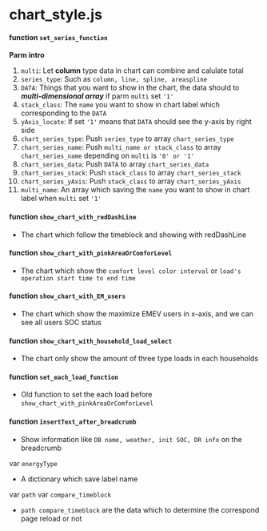 # chart_style.js

#### function `set_series_function`
**Parm intro**
1. `multi`: Let **column** type data in chart can combine and calulate total
2. `series_type`: Such as ```column, line, spline, areaspline```
3. `DATA`: Things that you want to show in the chart, the data should to ***multi-dimensional array*** if parm `multi` set `'1'`
4. `stack_class`: The `name` you want to show in chart label which corresponding to the `DATA`
5. `yAxis_locate`: If set `'1'` means that `DATA` should see the y-axis by right side
6. `chart_series_type`: Push `series_type` to array `chart_series_type`
7. `chart_series_name`: Push `multi_name or stack_class` to array `chart_series_name` depending on `multi` is `'0' or '1'`
8. `chart_series_data`: Push `DATA` to array `chart_series_data`
9. `chart_series_stack`: Push `stack_class` to array `chart_series_stack`
10. `chart_series_yAxis`: Push `stack_class` to array `chart_series_yAxis`
11. `multi_name`: An array which saving the `name` you want to show in chart label when `multi` set `'1'` 

#### function `show_chart_with_redDashLine`
+ The chart which follow the timeblock and showing with redDashLine

#### function `show_chart_with_pinkAreaOrComforLevel`
+ The chart which show the `comfort level color interval` or `load's operation start time to end time`

#### function `show_chart_with_EM_users`
+ The chart which show the maximize EMEV users in x-axis, and we can see all users SOC status

#### function `show_chart_with_household_load_select`
+ The chart only show the amount of three type loads in each households 

#### function `set_each_load_function`
+ Old function to set the each load before `show_chart_with_pinkAreaOrComforLevel`

#### function `insertText_after_breadcrumb`
+ Show information like `DB name, weather, init SOC, DR info` on the breadcrumb

var `energyType`
+ A dictionary which save label name

var `path`
var `compare_timeblock`
+ `path compare_timeblock` are the data which to determine the correspond page reload or not